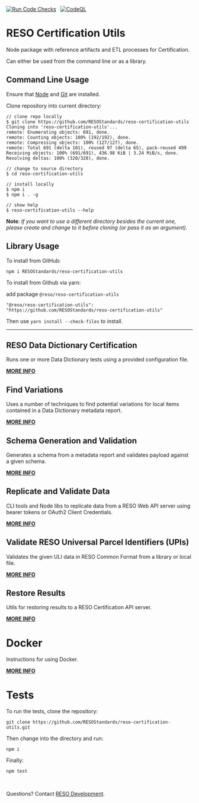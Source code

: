 [![Run Code Checks](https://github.com/RESOStandards/reso-certification-utils/actions/workflows/codecheck.yml/badge.svg)](https://github.com/RESOStandards/reso-certification-utils/actions/workflows/codecheck.yml) &nbsp; [![CodeQL](https://github.com/RESOStandards/reso-certification-utils/actions/workflows/codeql.yml/badge.svg)](https://github.com/RESOStandards/reso-certification-utils/actions/workflows/codeql.yml)

# RESO Certification Utils
Node package with reference artifacts and ETL processes for Certification.

Can either be used from the command line or as a library.

## Command Line Usage
Ensure that [Node](https://nodejs.org/en/download) and [Git](https://git-scm.com/downloads) are installed.

Clone repository into current directory:

```
// clone repo locally
$ git clone https://github.com/RESOStandards/reso-certification-utils
Cloning into 'reso-certification-utils'...
remote: Enumerating objects: 691, done.
remote: Counting objects: 100% (192/192), done.
remote: Compressing objects: 100% (127/127), done.
remote: Total 691 (delta 101), reused 97 (delta 65), pack-reused 499
Receiving objects: 100% (691/691), 436.98 KiB | 3.24 MiB/s, done.
Resolving deltas: 100% (320/320), done.

// change to source directory
$ cd reso-certification-utils

// install locally
$ npm i 
$ npm i . -g 

// show help
$ reso-certification-utils --help

```

**Note**: _If you want to use a different directory besides the current one, please create and change to it before cloning (or pass it as an argument)._

## Library Usage

To install from GitHub:

```
npm i RESOStandards/reso-certification-utils
```

To install from Github via yarn:

add package `@reso/reso-certification-utils`

```
"@reso/reso-certification-utils": "https://github.com/RESOStandards/reso-certification-utils"
```

Then use `yarn install --check-files` to install.

---

## RESO Data Dictionary Certification
Runs one or more Data Dictionary tests using a provided configuration file.

[**MORE INFO**](/lib/certification/data-dictionary/README.md)

## Find Variations
Uses a number of techniques to find potential variations for local items contained in a Data Dictionary metadata report.

[**MORE INFO**](./lib/variations/README.md)

## Schema Generation and Validation
Generates a schema from a metadata report and validates payload against a given schema.

[**MORE INFO**](./lib/schema/README.md)

## Replicate and Validate Data
CLI tools and Node libs to replicate data from a RESO Web API server using bearer tokens or OAuth2 Client Credentials.

[**MORE INFO**](./lib/replication/README.md)

## Validate RESO Universal Parcel Identifiers (UPIs)
Validates the given ULI data in RESO Common Format from a library or local file.

[**MORE INFO**](./lib/certification/upi/README.md)

## Restore Results
Utils for restoring results to a RESO Certification API server.

[**MORE INFO**](./lib/restore/README.md)

# Docker
Instructions for using Docker.

[**MORE INFO**](./doc/DOCKER.md)

# Tests

To run the tests, clone the repository:

```
git clone https://github.com/RESOStandards/reso-certification-utils.git
```

Then change into the directory and run:

```
npm i
```

Finally:

```
npm test
```

<br >

Questions? Contact [RESO Development](mailto:dev@reso.org).
